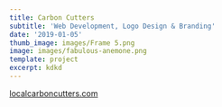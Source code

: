 ```yaml
---
title: Carbon Cutters
subtitle: 'Web Development, Logo Design & Branding'
date: '2019-01-05'
thumb_image: images/Frame 5.png
image: images/fabulous-anemone.png
template: project
excerpt: kdkd
---
```



[localcarboncutters.com](https://www.localcarboncutters.com/)